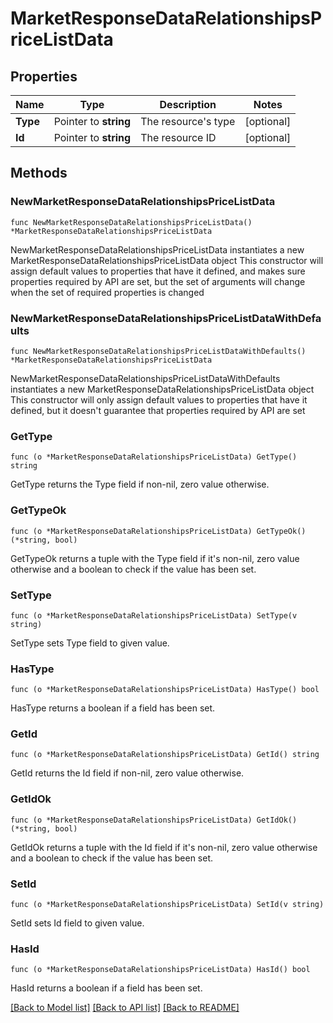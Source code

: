 # MarketResponseDataRelationshipsPriceListData

## Properties

Name | Type | Description | Notes
------------ | ------------- | ------------- | -------------
**Type** | Pointer to **string** | The resource&#39;s type | [optional] 
**Id** | Pointer to **string** | The resource ID | [optional] 

## Methods

### NewMarketResponseDataRelationshipsPriceListData

`func NewMarketResponseDataRelationshipsPriceListData() *MarketResponseDataRelationshipsPriceListData`

NewMarketResponseDataRelationshipsPriceListData instantiates a new MarketResponseDataRelationshipsPriceListData object
This constructor will assign default values to properties that have it defined,
and makes sure properties required by API are set, but the set of arguments
will change when the set of required properties is changed

### NewMarketResponseDataRelationshipsPriceListDataWithDefaults

`func NewMarketResponseDataRelationshipsPriceListDataWithDefaults() *MarketResponseDataRelationshipsPriceListData`

NewMarketResponseDataRelationshipsPriceListDataWithDefaults instantiates a new MarketResponseDataRelationshipsPriceListData object
This constructor will only assign default values to properties that have it defined,
but it doesn't guarantee that properties required by API are set

### GetType

`func (o *MarketResponseDataRelationshipsPriceListData) GetType() string`

GetType returns the Type field if non-nil, zero value otherwise.

### GetTypeOk

`func (o *MarketResponseDataRelationshipsPriceListData) GetTypeOk() (*string, bool)`

GetTypeOk returns a tuple with the Type field if it's non-nil, zero value otherwise
and a boolean to check if the value has been set.

### SetType

`func (o *MarketResponseDataRelationshipsPriceListData) SetType(v string)`

SetType sets Type field to given value.

### HasType

`func (o *MarketResponseDataRelationshipsPriceListData) HasType() bool`

HasType returns a boolean if a field has been set.

### GetId

`func (o *MarketResponseDataRelationshipsPriceListData) GetId() string`

GetId returns the Id field if non-nil, zero value otherwise.

### GetIdOk

`func (o *MarketResponseDataRelationshipsPriceListData) GetIdOk() (*string, bool)`

GetIdOk returns a tuple with the Id field if it's non-nil, zero value otherwise
and a boolean to check if the value has been set.

### SetId

`func (o *MarketResponseDataRelationshipsPriceListData) SetId(v string)`

SetId sets Id field to given value.

### HasId

`func (o *MarketResponseDataRelationshipsPriceListData) HasId() bool`

HasId returns a boolean if a field has been set.


[[Back to Model list]](../README.md#documentation-for-models) [[Back to API list]](../README.md#documentation-for-api-endpoints) [[Back to README]](../README.md)


